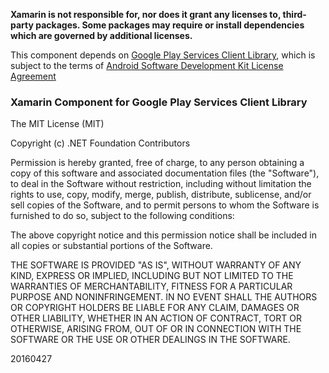 
**Xamarin is not responsible for, nor does it grant any licenses to, third-party packages. Some packages may require or install dependencies which are governed by additional licenses.**

This component depends on [Google Play Services Client Library](https://developers.google.com/android/guides/overview), which is subject to the terms of [Android Software Development Kit License Agreement](http://developer.android.com/sdk/terms.html)

### Xamarin Component for Google Play Services Client Library
The MIT License (MIT)

Copyright (c) .NET Foundation Contributors

Permission is hereby granted, free of charge, to any person obtaining a copy of this software and associated documentation files (the "Software"), to deal in the Software without restriction, including without limitation the rights to use, copy, modify, merge, publish, distribute, sublicense, and/or sell copies of the Software, and to permit persons to whom the Software is furnished to do so, subject to the following conditions:

The above copyright notice and this permission notice shall be included in all copies or substantial portions of the Software.

THE SOFTWARE IS PROVIDED "AS IS", WITHOUT WARRANTY OF ANY KIND, EXPRESS OR IMPLIED, INCLUDING BUT NOT LIMITED TO THE WARRANTIES OF MERCHANTABILITY, FITNESS FOR A PARTICULAR PURPOSE AND NONINFRINGEMENT. IN NO EVENT SHALL THE AUTHORS OR COPYRIGHT HOLDERS BE LIABLE FOR ANY CLAIM, DAMAGES OR OTHER LIABILITY, WHETHER IN AN ACTION OF CONTRACT, TORT OR OTHERWISE, ARISING FROM, OUT OF OR IN CONNECTION WITH THE SOFTWARE OR THE USE OR OTHER DEALINGS IN THE SOFTWARE.

20160427